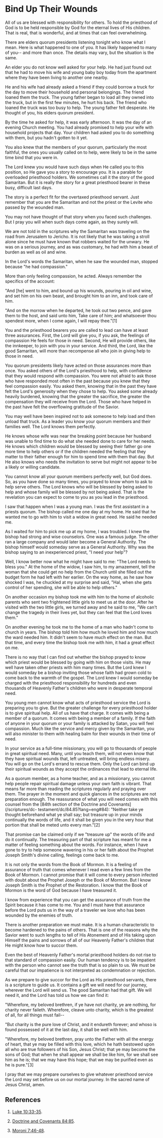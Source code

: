 # Bind Up Their Wounds

All of us are blessed with responsibility for others. To hold the priesthood
of God is to be held responsible by God for the eternal lives of His children.
That is real, that is wonderful, and at times that can feel overwhelming.

There are elders quorum presidents listening tonight who know what I mean.
Here is what happened to one of you. It has likely happened to many of you--
and more than once. The details may vary, but the situation is the same.

An elder you do not know well asked for your help. He had just found out that
he had to move his wife and young baby boy today from the apartment where they
have been living to another one nearby.

He and his wife had already asked a friend if they could borrow a truck for
the day to move their household and personal belongings. The friend loaned
them the truck. The young father began to load all they owned into the truck,
but in the first few minutes, he hurt his back. The friend who loaned the
truck was too busy to help. The young father felt desperate. He thought of
you, his elders quorum president.

By the time he asked for help, it was early afternoon. It was the day of an
evening Church meeting. You had already promised to help your wife with
household projects that day. Your children had asked you to do something with
them, but you hadn't gotten to it yet.

You also knew that the members of your quorum, particularly the most faithful,
the ones you usually called on to help, were likely to be in the same time
bind that you were in.

The Lord knew you would have such days when He called you to this position, so
He gave you a story to encourage you. It is a parable for overloaded
priesthood holders. We sometimes call it the story of the good Samaritan. But
it is really the story for a great priesthood bearer in these busy, difficult
last days.

The story is a perfect fit for the overtaxed priesthood servant. Just remember
that you are the Samaritan and not the priest or the Levite who passed by the
wounded man.

You may not have thought of that story when you faced such challenges. But I
pray you will when such days come again, as they surely will.

We are not told in the scriptures why the Samaritan was traveling on the road
from Jerusalem to Jericho. It is not likely that he was taking a stroll alone
since he must have known that robbers waited for the unwary. He was on a
serious journey, and as was customary, he had with him a beast of burden as
well as oil and wine.

In the Lord's words the Samaritan, when he saw the wounded man, stopped
because "he had compassion."

More than only feeling compassion, he acted. Always remember the specifics of
the account:

"And [he] went to him, and bound up his wounds, pouring in oil and wine, and
set him on his own beast, and brought him to an inn, and took care of him.

"And on the morrow when he departed, he took out two pence, and gave them to
the host, and said unto him, Take care of him; and whatsoever thou spendest
more, when I come again, I will repay thee."[1]

You and the priesthood bearers you are called to lead can have at least three
assurances. First, the Lord will give you, if you ask, the feelings of
compassion He feels for those in need. Second, He will provide others, like
the innkeeper, to join with you in your service. And third, the Lord, like the
good Samaritan, will more than recompense all who join in giving help to those
in need.

You quorum presidents likely have acted on those assurances more than once.
You asked others of the Lord's priesthood to help, with confidence that they
would respond with compassion. You were not afraid to ask those who have
responded most often in the past because you knew that they feel compassion
easily. You asked them, knowing that in the past they have felt the Lord's
generosity when they chose to help. You asked some already heavily burdened,
knowing that the greater the sacrifice, the greater the compensation they will
receive from the Lord. Those who have helped in the past have felt the
overflowing gratitude of the Savior.

You may well have been inspired not to ask someone to help load and then
unload that truck. As a leader you know your quorum members and their families
well. The Lord knows them perfectly.

He knows whose wife was near the breaking point because her husband was unable
to find time to do what she needed done to care for her needs. He knows which
children would be blessed by seeing their father go one more time to help
others or if the children needed the feeling that they matter to their father
enough for him to spend time with them that day. But He also knows who needs
the invitation to serve but might not appear to be a likely or willing
candidate.

You cannot know all your quorum members perfectly well, but God does. So, as
you have done so many times, you prayed to know whom to ask to help serve
others. The Lord knows who will be blessed by being asked to help and whose
family will be blessed by not being asked. That is the revelation you can
expect to come to you as you lead in the priesthood.

I saw that happen when I was a young man. I was the first assistant in a
priests quorum. The bishop called me one day at my home. He said that he
wanted me to go with him to visit a widow in great need. He said he needed me.

As I waited for him to pick me up at my home, I was troubled. I knew the
bishop had strong and wise counselors. One was a famous judge. The other ran a
large company and would later become a General Authority. The bishop himself
would someday serve as a General Authority. Why was the bishop saying to an
inexperienced priest, "I need your help"?

Well, I know better now what he might have said to me: "The Lord needs to
bless you." At the home of the widow, I saw him, to my amazement, tell the
woman that she could get no help from the Church until she filled out the
budget form he had left with her earlier. On the way home, as he saw how
shocked I was, he chuckled at my surprise and said, "Hal, when she gets
control of her spending, she will be able to help others."

On another occasion my bishop took me with him to the home of alcoholic
parents who sent two frightened little girls to meet us at the door. After he
visited with the two little girls, we turned away and he said to me, "We can't
change the tragedy in their lives yet, but they can feel that the Lord loves
them."

On another evening he took me to the home of a man who hadn't come to church
in years. The bishop told him how much he loved him and how much the ward
needed him. It didn't seem to have much effect on the man. But that time, and
every time the bishop took me with him, it had a great effect on me.

There is no way that I can find out whether the bishop prayed to know which
priest would be blessed by going with him on those visits. He may well have
taken other priests with him many times. But the Lord knew I would someday be
a bishop inviting those whose faith had grown cold to come back to the warmth
of the gospel. The Lord knew I would someday be charged with the priesthood
responsibility for hundreds and even thousands of Heavenly Father's children
who were in desperate temporal need.

You young men cannot know what acts of priesthood service the Lord is
preparing you to give. But the greater challenge for every priesthood holder
is to give spiritual help. All of us have that charge. It comes with being a
member of a quorum. It comes with being a member of a family. If the faith of
anyone in your quorum or your family is attacked by Satan, you will feel
compassion. Much like the service and mercy given by the Samaritan, you will
also minister to them with healing balm for their wounds in their time of
need.

In your service as a full-time missionary, you will go to thousands of people
in great spiritual need. Many, until you teach them, will not even know that
they have spiritual wounds that, left untreated, will bring endless misery.
You will go on the Lord's errand to rescue them. Only the Lord can bind up
their spiritual wounds as they accept the ordinances that lead to eternal
life.

As a quorum member, as a home teacher, and as a missionary, you cannot help
people repair spiritual damage unless your own faith is vibrant. That means
far more than reading the scriptures regularly and praying over them. The
prayer in the moment and quick glances in the scriptures are not preparation
enough. The reassurance of what you will need comes with this counsel from the
[84th section of the Doctrine and Covenants](/scriptures/dc-
testament/dc/84.85?lang=eng#84): "Neither take ye thought beforehand what ye
shall say; but treasure up in your minds continually the words of life, and it
shall be given you in the very hour that portion that shall be meted unto
every man."[2]

That promise can be claimed only if we "treasure up" the words of life and do
it continually. The treasuring part of that scripture has meant for me a
matter of feeling something about the words. For instance, when I have gone to
try to help someone wavering in his or her faith about the Prophet Joseph
Smith's divine calling, feelings come back to me.

It is not only the words from the Book of Mormon. It is a feeling of assurance
of truth that comes whenever I read even a few lines from the Book of Mormon.
I cannot promise that it will come to every person infected with doubt about
the Prophet Joseph or the Book of Mormon. But I know Joseph Smith is the
Prophet of the Restoration. I know that the Book of Mormon is the word of God
because I have treasured it.

I know from experience that you can get the assurance of truth from the Spirit
because it has come to me. You and I must have that assurance before the Lord
puts us in the way of a traveler we love who has been wounded by the enemies
of truth.

There is another preparation we must make. It is a human characteristic to
become hardened to the pains of others. That is one of the reasons why the
Savior went to such lengths to tell of His Atonement and of His taking upon
Himself the pains and sorrows of all of our Heavenly Father's children that He
might know how to succor them.

Even the best of Heavenly Father's mortal priesthood holders do not rise to
that standard of compassion easily. Our human tendency is to be impatient with
the person who cannot see the truth that is so plain to us. We must be careful
that our impatience is not interpreted as condemnation or rejection.

As we prepare to give succor for the Lord as His priesthood servants, there is
a scripture to guide us. It contains a gift we will need for our journey,
wherever the Lord will send us. The good Samaritan had that gift. We will need
it, and the Lord has told us how we can find it:

"Wherefore, my beloved brethren, if ye have not charity, ye are nothing, for
charity never faileth. Wherefore, cleave unto charity, which is the greatest
of all, for all things must fail--

"But charity is the pure love of Christ, and it endureth forever; and whoso is
found possessed of it at the last day, it shall be well with him.

"Wherefore, my beloved brethren, pray unto the Father with all the energy of
heart, that ye may be filled with this love, which he hath bestowed upon all
who are true followers of his Son, Jesus Christ; that ye may become the sons
of God; that when he shall appear we shall be like him, for we shall see him
as he is; that we may have this hope; that we may be purified even as he is
pure."[3]

I pray that we may prepare ourselves to give whatever priesthood service the
Lord may set before us on our mortal journey. In the sacred name of Jesus
Christ, amen.

## References

  1. [Luke 10:33-35](https://www.lds.org/scriptures/nt/luke/10.33-35?lang=eng#32).

  2. [Doctrine and Covenants 84:85](https://www.lds.org/scriptures/dc-testament/dc/84.85?lang=eng#84).

  3. [Moroni 7:46-48](https://www.lds.org/scriptures/bofm/moro/7.46-48?lang=eng#45).

